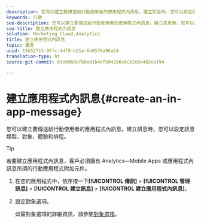 ```yaml
---
description: 您可以建立要傳送給行動使用者的應用程式內訊息。建立訊息時，您可以設定訊息類型、對象、體驗和排程。
keywords: 行動
seo-description: 您可以建立要傳送給行動使用者的應用程式內訊息。建立訊息時，您可以設定訊息類型、對象、體驗和排程。
seo-title: 建立應用程式內訊息
solution: Marketing Cloud,Analytics
title: 建立應用程式內訊息
topic: 量度
uuid: 15b52713-9ffc-4df9-b21a-6b0576a96a54
translation-type: ht
source-git-commit: 83e6968efb0ed1b4ef504286c6cb2e8e4d2eaf94

---
```



# 建立應用程式內訊息{#create-an-in-app-message}

您可以建立要傳送給行動使用者的應用程式內訊息。建立訊息時，您可以設定訊息類型、對象、體驗和排程。

>[!TIP]
>
>若要建立應用程式內訊息，客戶必須擁有 Analytics—Mobile Apps 或應用程式內訊息所須的行動應用程式附加元件。

1. 在您的應用程式中，依序按一下&#x200B;**[!UICONTROL 傳訊]** &gt; **[!UICONTROL 管理訊息]** &gt; **[!UICONTROL 建立訊息]** &gt; **[!UICONTROL 建立應用程式內訊息]**。
1. 設定對象選項。

   如需對象選項的詳細資訊，請參閱[對象選項](/help/using/in-app-messaging/t-in-app-message/c-audience-in-app-message.md)。
